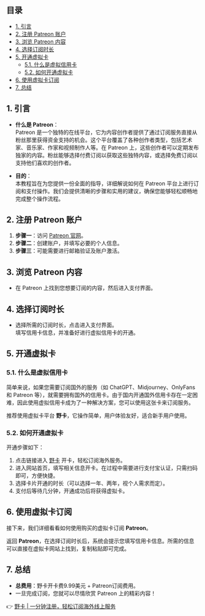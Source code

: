 ## 目录

- [1. 引言](#1-引言)
- [2. 注册 Patreon 账户](#2-注册-patreon-账户)
- [3. 浏览 Patreon 内容](#3-浏览-patreon-内容)
- [4. 选择订阅时长](#4-选择订阅时长)
- [5. 开通虚拟卡](#5-开通虚拟卡)
  - [5.1. 什么是虚拟信用卡](#51-什么是虚拟信用卡)
  - [5.2. 如何开通虚拟卡](#52-如何开通虚拟卡)
- [6. 使用虚拟卡订阅](#6-使用虚拟卡订阅)
- [7. 总结](#7-总结)

## 1. 引言

- **什么是 Patreon**：  
  Patreon 是一个独特的在线平台，它为内容创作者提供了通过订阅服务直接从粉丝那里获得资金支持的机会。这个平台覆盖了各种创作者类型，包括艺术家、音乐家、作家和视频制作人等。在 Patreon 上，这些创作者可以定期发布独家的内容。粉丝能够选择付费订阅以获取这些独特内容，或选择免费订阅以支持他们喜欢的创作者。

- **目的**：  
  本教程旨在为您提供一份全面的指导，详细解说如何在 Patreon 平台上进行订阅和支付操作。我们会提供清晰的步骤和实用的建议，确保您能够轻松顺畅地完成整个操作流程。

## 2. 注册 Patreon 账户

1. **步骤一**：访问 [Patreon 官网](https://www.patreon.com/)。
2. **步骤二**：创建账户，并填写必要的个人信息。
3. **步骤三**：可能需要进行邮箱验证及账户激活。

## 3. 浏览 Patreon 内容

- 在 Patreon 上找到您想要订阅的内容，然后进入支付界面。

## 4. 选择订阅时长

- 选择所需的订阅时长，点击进入支付界面。  
  填写信用卡信息，并准备好进行虚拟信用卡的开通。

## 5. 开通虚拟卡

### 5.1. 什么是虚拟信用卡

简单来说，如果您需要订阅国外的服务（如 ChatGPT、Midjourney、OnlyFans 和 Patreon 等），就需要拥有国外的信用卡。由于国内开通国外信用卡存在一定困难，因此使用虚拟信用卡成为了一种解决方案，您可以使用这张卡来订阅服务。

推荐使用虚拟卡平台 **野卡**，它操作简单，用户体验友好，适合新手用户使用。

### 5.2. 如何开通虚拟卡

开通步骤如下：

1. 点击链接进入 [野卡](https://bit.ly/bewildcard) 开卡，轻松订阅海外服务。
2. 进入网站首页，填写相关信息开卡。在过程中需要进行支付宝认证，只需扫码即可，方便快捷。
3. 选择卡片开通的时长（可以选择一年、两年，视个人需求而定）。
4. 支付后等待几分钟，开通成功后将获得虚拟卡。

## 6. 使用虚拟卡订阅

接下来，我们详细看看如何使用购买的虚拟卡订阅 **Patreon**。

返回 **Patreon**，在选择订阅时长后，系统会提示您填写信用卡信息。所需的信息可以直接在虚拟卡网站上找到，复制粘贴即可完成。

## 7. 总结

- **总费用**：野卡开卡费9.99美元 + Patreon订阅费用。
- 一旦完成订阅，您就可以尽情欣赏 Patreon 上的精彩内容！

👉 [野卡 | 一分钟注册，轻松订阅海外线上服务](https://bit.ly/bewildcard)